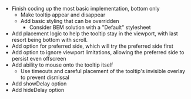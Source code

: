 - Finish coding up the most basic implementation, bottom only
  - Make tooltip appear and disappear
  - Add basic styling that can be overridden
    - Consider BEM solution with a "Default" stylesheet
- Add placement logic to help the tooltip stay in the viewport, with last resort being bottom with scroll.
- Add option for preferred side, which will try the preferred side first
- Add option to ignore viewport limitations, allowing the preferred side to persist even offscreen
- Add ability to mouse onto the tooltip itself
  - Use timeouts and careful placement of the tooltip's invisible overlay to prevent dismissal
- Add showDelay option
- Add hideDelay option